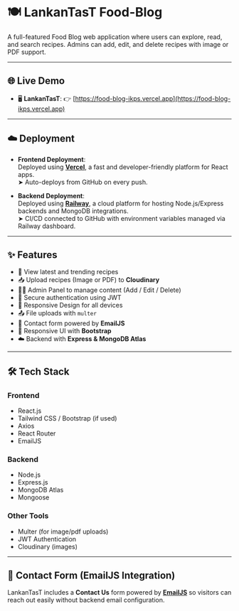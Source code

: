 # 🍽️ LankanTasT Food-Blog

A full-featured Food Blog web application where users can explore, read, and search recipes. Admins can add, edit, and delete recipes with image or PDF support.

---

## 🌐 Live Demo

- 🖥️ **LankanTasT**: 👉 [https://food-blog-ikps.vercel.app](https://food-blog-ikps.vercel.app)

---

## ☁️ Deployment

- **Frontend Deployment**:  
  Deployed using [**Vercel**](https://vercel.com), a fast and developer-friendly platform for React apps.  
  ➤ Auto-deploys from GitHub on every push.

- **Backend Deployment**:  
  Deployed using [**Railway**](https://railway.app), a cloud platform for hosting Node.js/Express backends and MongoDB integrations.  
  ➤ CI/CD connected to GitHub with environment variables managed via Railway dashboard.

---

## ✨ Features

- 📝 View latest and trending recipes
- 📥 Upload recipes (Image or PDF) to **Cloudinary** 
- 👨‍🍳 Admin Panel to manage content (Add / Edit / Delete)
- 🔐 Secure authentication using JWT
- 📱 Responsive Design for all devices
- 📤 File uploads with `multer`  
- 📧 Contact form powered by **EmailJS**
- 📱 Responsive UI with **Bootstrap**  
- ☁️ Backend with **Express & MongoDB Atlas**  

---

## 🛠️ Tech Stack

### Frontend
- React.js
- Tailwind CSS / Bootstrap (if used)
- Axios
- React Router
- EmailJS  

### Backend
- Node.js
- Express.js
- MongoDB Atlas
- Mongoose

### Other Tools
- Multer (for image/pdf uploads)
- JWT Authentication
- Cloudinary (images)

---
## 📧 Contact Form (EmailJS Integration)

LankanTasT includes a **Contact Us** form powered by **[EmailJS](https://www.emailjs.com/)** so visitors can reach out easily without backend email configuration.


